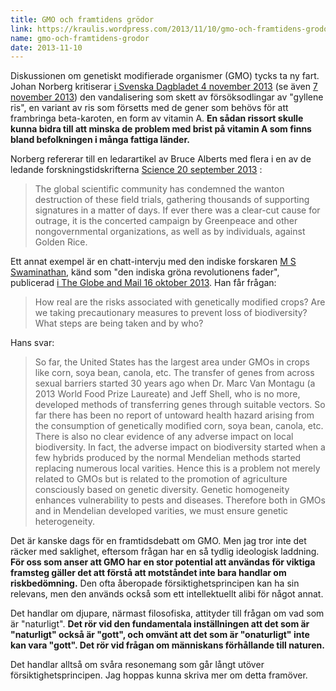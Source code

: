 ```yaml
---
title: GMO och framtidens grödor
link: https://kraulis.wordpress.com/2013/11/10/gmo-och-framtidens-grodor/
name: gmo-och-framtidens-grodor
date: 2013-11-10
---
```

Diskussionen om genetiskt modifierade organismer (GMO) tycks ta ny fart. Johan Norberg kritiserar [i Svenska Dagbladet 4 november 2013](http://www.svd.se/opinion/ledarsidan/saboterar-odlingar-med-gmo-grodor_8686736.svd) (se även [7 november 2013](http://www.svd.se/opinion/ledarsidan/mansklig-utveckling-maste-vara-viktigare-an-teknikmotstand_8699686.svd)) den vandalisering som skett av försöksodlingar av "gyllene ris", en variant  av ris som försetts med de gener som behövs för att frambringa beta-karoten, en form av vitamin A. **En sådan rissort skulle kunna bidra till att minska de problem med brist på vitamin A som finns bland befolkningen i många fattiga länder.**



Norberg refererar till en ledarartikel av Bruce Alberts med flera i en av de ledande forskningstidskrifterna [Science 20 september 2013](http://www.sciencemag.org/content/341/6152/1320.full?sid=d2e9ab9c-c3c5-48ce-9d56-240644d0a835) :

> The global scientific community has condemned the wanton destruction of these field trials, gathering thousands of supporting signatures in a matter of days. If ever there was a clear-cut cause for outrage, it is the concerted campaign by Greenpeace and other nongovernmental organizations, as well as by individuals, against Golden Rice.

Ett annat exempel är en chatt-intervju med den indiske forskaren [M S Swaminathan](http://en.wikipedia.org/wiki/M._S._Swaminathan), känd som "den indiska gröna revolutionens fader", publicerad [i The Globe and Mail 16 oktober 2013](http://www.theglobeandmail.com/globe-debate/live-wed-oct-16-at-noon-et-chat-with-the-father-of-indias-green-revolution/article14868499/). Han får frågan:

> How real are the risks associated with genetically modified crops? Are we taking precautionary measures to prevent loss of biodiversity? What steps are being taken and by who?

Hans svar:

> So far, the United States has the largest area under GMOs in crops like corn, soya bean, canola, etc. The transfer of genes from across sexual barriers started 30 years ago when Dr. Marc Van Montagu (a 2013 World Food Prize Laureate) and Jeff Shell, who is no more, developed methods of transferring genes through suitable vectors. So far there has been no report of untoward health hazard arising from the consumption of genetically modified corn, soya bean, canola, etc. There is also no clear evidence of any adverse impact on local biodiversity. In fact, the adverse impact on biodiversity started when a few hybrids produced by the normal Mendelian methods started replacing numerous local varities. Hence this is a problem not merely related to GMOs but is related to the promotion of agriculture consciously based on genetic diversity. Genetic homogeneity enhances vulnerability to pests and diseases. Therefore both in GMOs and in Mendelian developed varities, we must ensure genetic heterogeneity.

Det är kanske dags för en framtidsdebatt om GMO. Men jag tror inte det räcker med saklighet, eftersom frågan har en så tydlig ideologisk laddning. **För oss som anser att GMO har en stor potential att användas för viktiga framsteg gäller det att förstå att motståndet inte bara handlar om riskbedömning.** Den ofta åberopade försiktighetsprincipen kan ha sin relevans, men den används också som ett intellektuellt alibi för något annat.

Det handlar om djupare, närmast filosofiska, attityder till frågan om vad som är "naturligt". **Det rör vid den fundamentala inställningen att det som är "naturligt" också är "gott", och omvänt att det som är "onaturligt" inte kan vara "gott". Det rör vid frågan om människans förhållande till naturen.** 

Det handlar alltså om svåra resonemang som går långt utöver försiktighetsprincipen. Jag hoppas kunna skriva mer om detta framöver.

